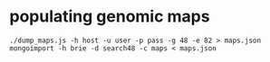 # populating genomic maps
```
./dump_maps.js -h host -u user -p pass -g 48 -e 82 > maps.json
mongoimport -h brie -d search48 -c maps < maps.json
```


<!-- # (comparative) maps -- future work

Lets first define some terms

- map: a linear representation of DNA.
- feature: an annotated interval on a map
- featureFormat: the format of a feature
- featureSet: a collection of features on the same map with the same format
- remapper: a function than can project features from one map to another
- correspondence: a pair of features that are linked somehow
- correspondenceSet: A set of correspondences between features from 2 featureSets.
- correspondenceType: the type of correspondence e.g., synteny

###Data can be stored in MongoDB and FastBit.

MongoDB collections: maps, features, correspondences, formats, and remappers

The features in each featureSet is stored in a FastBit partition sorted by region and position. The order of regions
needs to match the associated maps document (not necessarily sorted lexicographically)

Correspondences between features from featureSets A and B are stored as a linearized bit matrix. Only
store the positions of the set bits. Since it is very sparse, that would be more compact and
easy to work with than a CmpBitVec.

Example maps document
```
{
  "id"          : "GCA_000001735.1",
  "system_name" : "arabidopsis_thaliana",
  "taxon_id"    : 3702,
  "name"        : "TAIR10 assembly",
  "type"        : "genome", // extra info in the formats collection
  "length"      : 119667750,
  "regions"     :
  {
    "names"   : ["1", "2", "3", "4", "5", "Mt", "Pt", "Un"],
    "lengths" : [30427671, 19698289, 23459830, 18585056, 26975502, 366924, 154478, 88888]
  }
}
```
Example features document
```
{
  "id"     : "automatically generated ID",
	"name"   : "genes",
	"map"    : "GCA_000001735.1",
	"type"   : "gene", // id of the corresponding document in the formats collection
	"counts" : [8433, 5513, 6730, 5140, 7507, 146, 133, 0],
  "count"  : 33602
}
```
Example correspondences document
```
{
  "featureSetA" : "foo",
  "featureSetB" : "bar",
	"type"        : "synteny", // extra info in the features collection?
  "matrix"      : [0, 234, 300, 543, 788, 5544, 12313, 12324]
}
```
Example formats document
```
// these examples are too much like FastBit's -part.txt file
// change "columns" to "properties" so we can use revalidator.js
// The syntactical mapping from properties to a FastBit -part.txt file should be done elsewhere
{
  "id"      : "gene",
  "columns" : [
    {
      "name" : "region",
      "type" : "USHORT"
      "info" : "the index of the region in the maps document"
    },
		{
			"name" : "start",
			"type" : "UINT",
			"info" : "the start position of the gene"
		},
		{
			"name" : "end",
			"type" : "UINT",
			"info" : "the end position of the gene"
		},
		{
			"name" : "orientation",
			"type" : "USHORT",
			"info" : "the orientation of the gene"
		},
    {
      "name" : "gene_id",
      "type" : "STRING",
      "info" : "unique identifier for the gene"
    }
  ]
}
// methylation data can be large, might need to partition by context and/or region
// and make them meta-tags. Postponing that optimization.
{
	"id"      : "methylation",
	"columns" : [
    {
      "name" : "region",
      "type" : "USHORT",
      "info" : "the index of the region in the maps document"
    },
		{
			"name" : "position",
			"type" : "UINT",
			"info" : "the position of the (un)methylated cytosine on the map"
		},
		{
			"name" : "context",
			"type" : "KEYWORD",
			"info" : "the context of the cytosine (CpG, CHG, CHH)"
		},
			"name" : "C",
			"type" : "USHORT",
			"info" : "the number of reads reporting a C at this position"
		},
			"name" : "CT",
			"type" : "USHORT",
			"info" : "the total number of reads aligning to this position"
		},
		{
			"name" : "ratio",
			"type" : "FLOAT",
			"info" : "C/CT is the methylation ratio"
		}
	]
}
// The formats collection can also store the schema for each of the other collections (and itself)
```
Example remappers document
```
{
	"sourceMap"   : {map id},
  "sourceStart" : {position},
  "sourceEnd"   : {position},
	"destMap"     : {map id},
  "destStart"   : {position},
  "destEnd"     : {position},
  "flip"        : {boolean}>
}
```
Use indexes that let you find the remapper document given the source and destination map ids and a position on the source map. When projecting a set of features from one map to another, pull the relevant documents sorted by position. N.B. some functions are bijections while others are not (genome -> aggregated promoter regions). -->
